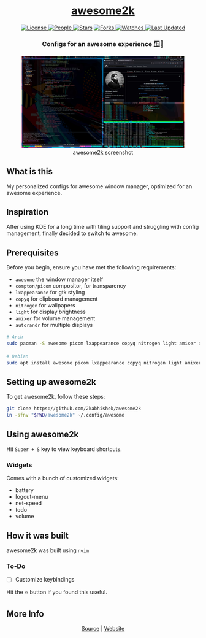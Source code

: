 <div align = "center">

<h1><a href="https://2kabhishek.github.io/awesome2k">awesome2k</a></h1>

<a href="https://github.com/2KAbhishek/awesome2k/blob/main/LICENSE">
<img alt="License" src="https://img.shields.io/github/license/2kabhishek/awesome2k?style=flat&color=eee&label="> </a>

<a href="https://github.com/2KAbhishek/awesome2k/graphs/contributors">
<img alt="People" src="https://img.shields.io/github/contributors/2kabhishek/awesome2k?style=flat&color=ffaaf2&label=People"> </a>

<a href="https://github.com/2KAbhishek/awesome2k/stargazers">
<img alt="Stars" src="https://img.shields.io/github/stars/2kabhishek/awesome2k?style=flat&color=98c379&label=Stars"></a>

<a href="https://github.com/2KAbhishek/awesome2k/network/members">
<img alt="Forks" src="https://img.shields.io/github/forks/2kabhishek/awesome2k?style=flat&color=66a8e0&label=Forks"> </a>

<a href="https://github.com/2KAbhishek/awesome2k/watchers">
<img alt="Watches" src="https://img.shields.io/github/watchers/2kabhishek/awesome2k?style=flat&color=f5d08b&label=Watches"> </a>

<a href="https://github.com/2KAbhishek/awesome2k/pulse">
<img alt="Last Updated" src="https://img.shields.io/github/last-commit/2kabhishek/awesome2k?style=flat&color=e06c75&label="> </a>

<h3>Configs for an awesome experience 🪟🚀</h3>

<figure>
  <img src= "images/screenshot.jpg" alt="awesome2k Demo">
  <br/>
  <figcaption>awesome2k screenshot</figcaption>
</figure>

</div>

## What is this

My personalized configs for awesome window manager, optimized for an awesome experience.

## Inspiration

After using KDE for a long time with tiling support and struggling with config management, finally decided to switch to awesome.

## Prerequisites

Before you begin, ensure you have met the following requirements:

- `awesome` the window manager itself
- `compton/picom` compositor, for transparency
- `lxappearance` for gtk styling
- `copyq` for clipboard management
- `nitrogen` for wallpapers
- `light` for display brightness
- `amixer` for volume management
- `autorandr` for multiple displays

```bash
# Arch
sudo pacman -S awesome picom lxappearance copyq nitrogen light amixer autorandr

# Debian
sudo apt install awesome picom lxappearance copyq nitrogen light amixer autorandr
```

## Setting up awesome2k

To get awesome2k, follow these steps:

```bash
git clone https://github.com/2kabhishek/awesome2k
ln -sfnv "$PWD/awesome2k" ~/.config/awesome
```

## Using awesome2k

Hit `Super + S` key to view keyboard shortcuts.

### Widgets

Comes with a bunch of customized widgets:

- battery
- logout-menu
- net-speed
- todo
- volume

## How it was built

awesome2k was built using `nvim`

### To-Do

- [ ] Customize keybindings

Hit the ⭐ button if you found this useful.

## More Info

<div align="center">

<a href="https://github.com/2KAbhishek/awesome2k">Source</a> | <a href="https://2kabhishek.github.io/awesome2k">Website</a>

</div>
